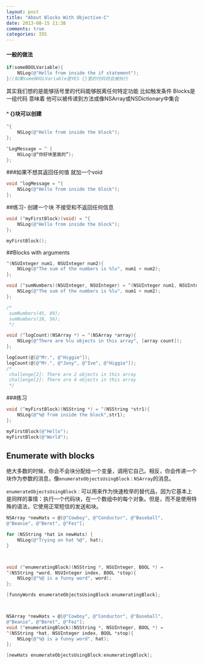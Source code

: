 ```yaml
---
layout: post
title: "About Blocks With Objective-C"
date: 2013-08-15 11:38
comments: true
categories: IOS
---
```


#### 一般的做法
``` objective-c
if(someBOOLVariable){
    NSLog(@"Hello from inside the if statement");
}//如果someBOOLVariable是YES {}里的代码将会被执行
``` 

其实我们想的是能够括号里的代码能够脱离任何特定功能 比如触发条件
Blocks是一组代码 意味着 他可以被传递到方法或像NSArray或NSDictionary中集合

 #### ^ {}块可以创建
``` objective-c
^{
    NSLog(@"Hello from inside the block");
};

^LogMessage = ^ {
    NSLog(@“你好块里面的”);
};
``` 

###如果不想其返回任何值 就加一个void
``` objective-c
void ^logMessage = ^{
    NSLog(@"Hello from inside the block");
};
``` 
##练习- 创建一个块  不接受和不返回任何信息
``` objective-c
void (^myFirstBlock)(void) = ^{
    NSLog(@"Hello from inside the block");
};

myFirstBlock();
``` 
##Blocks with arguments
``` objective-c
^(NSUInteger num1, NSUInteger num2){
    NSLog(@"The sum of the numbers is %lu", num1 + num2);
};

void (^sumNumbers)(NSUInteger, NSUInteger) = ^(NSUInteger num1, NSUInteger num2){
    NSLog(@"The sum of the numbers is %lu", num1 + num2);
};

/*
 sumNumbers(45, 89);
 sumNumbers(18, 56);
 */

void (^logCount)(NSArray *) = ^(NSArray *array){
    NSLog(@"There are %lu objects in this array", [array count]);
};

logCount(@[@"Mr.", @"Higgie"]);
logCount(@[@"Mr.", @"Jony", @"Ive", @"Higgie"]);
/*
 challenge[2]: There are 2 objects in this array
 challenge[2]: There are 4 objects in this array
 */
``` 
###练习 
``` objective-c
void (^myFirstBlock)(NSString *) = ^(NSString *str1){
    NSLog(@"%@ from inside the block",str1);
};

myFirstBlock(@"Hello");
myFirstBlock(@"World");
``` 

## Enumerate with blocks
 绝大多数的时候，你会不会块分配给一个变量，调用它自己。相反，你会传递一个块作为参数的消息，像`enumerateObjectsUsingBlock：NSArray`的消息。
 
 `enumerateObjectsUsingBlock：`可以用来作为快速枚举的替代品，因为它基本上是同样的事情：执行一个代码块，在一个数组中的每个对象。但是，而不是使用特殊的语法，它使用正常短信的发送和块。
 

``` objective-c
NSArray *newHats = @[@"Cowboy", @"Conductor", @"Baseball",
@"Beanie", @"Beret", @"Fez"];

for (NSString *hat in newHats) {
    NSLog(@"Trying on hat %@", hat);
}



void (^enumeratingBlock)(NSString *, NSUInteger, BOOL *) =
^(NSString *word, NSUInteger index, BOOL *stop){
    NSLog(@"%@ is a funny word", word);
};

[funnyWords enumerateObjectsUsingBlock:enumeratingBlock];



NSArray *newHats = @[@"Cowboy", @"Conductor", @"Baseball",
@"Beanie", @"Beret", @"Fez"];
void (^enumeratingBlock)(NSString *, NSUInteger, BOOL *) =
^(NSString *hat, NSUInteger index, BOOL *stop){
    NSLog(@"%@ is a funny word", hat);
};

[newHats enumerateObjectsUsingBlock:enumeratingBlock];
```  